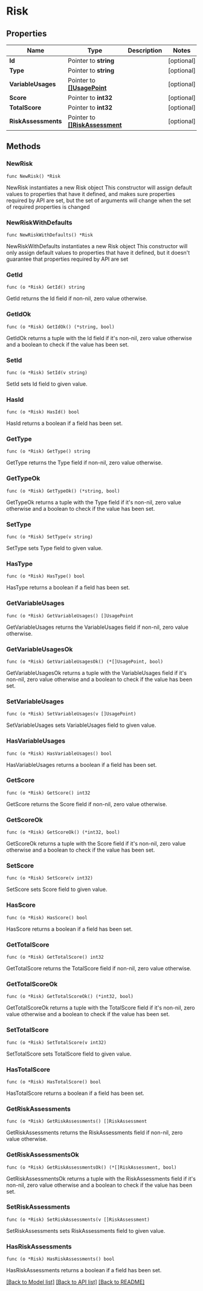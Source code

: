 # Risk

## Properties

Name | Type | Description | Notes
------------ | ------------- | ------------- | -------------
**Id** | Pointer to **string** |  | [optional] 
**Type** | Pointer to **string** |  | [optional] 
**VariableUsages** | Pointer to [**[]UsagePoint**](UsagePoint.md) |  | [optional] 
**Score** | Pointer to **int32** |  | [optional] 
**TotalScore** | Pointer to **int32** |  | [optional] 
**RiskAssessments** | Pointer to [**[]RiskAssessment**](RiskAssessment.md) |  | [optional] 

## Methods

### NewRisk

`func NewRisk() *Risk`

NewRisk instantiates a new Risk object
This constructor will assign default values to properties that have it defined,
and makes sure properties required by API are set, but the set of arguments
will change when the set of required properties is changed

### NewRiskWithDefaults

`func NewRiskWithDefaults() *Risk`

NewRiskWithDefaults instantiates a new Risk object
This constructor will only assign default values to properties that have it defined,
but it doesn't guarantee that properties required by API are set

### GetId

`func (o *Risk) GetId() string`

GetId returns the Id field if non-nil, zero value otherwise.

### GetIdOk

`func (o *Risk) GetIdOk() (*string, bool)`

GetIdOk returns a tuple with the Id field if it's non-nil, zero value otherwise
and a boolean to check if the value has been set.

### SetId

`func (o *Risk) SetId(v string)`

SetId sets Id field to given value.

### HasId

`func (o *Risk) HasId() bool`

HasId returns a boolean if a field has been set.

### GetType

`func (o *Risk) GetType() string`

GetType returns the Type field if non-nil, zero value otherwise.

### GetTypeOk

`func (o *Risk) GetTypeOk() (*string, bool)`

GetTypeOk returns a tuple with the Type field if it's non-nil, zero value otherwise
and a boolean to check if the value has been set.

### SetType

`func (o *Risk) SetType(v string)`

SetType sets Type field to given value.

### HasType

`func (o *Risk) HasType() bool`

HasType returns a boolean if a field has been set.

### GetVariableUsages

`func (o *Risk) GetVariableUsages() []UsagePoint`

GetVariableUsages returns the VariableUsages field if non-nil, zero value otherwise.

### GetVariableUsagesOk

`func (o *Risk) GetVariableUsagesOk() (*[]UsagePoint, bool)`

GetVariableUsagesOk returns a tuple with the VariableUsages field if it's non-nil, zero value otherwise
and a boolean to check if the value has been set.

### SetVariableUsages

`func (o *Risk) SetVariableUsages(v []UsagePoint)`

SetVariableUsages sets VariableUsages field to given value.

### HasVariableUsages

`func (o *Risk) HasVariableUsages() bool`

HasVariableUsages returns a boolean if a field has been set.

### GetScore

`func (o *Risk) GetScore() int32`

GetScore returns the Score field if non-nil, zero value otherwise.

### GetScoreOk

`func (o *Risk) GetScoreOk() (*int32, bool)`

GetScoreOk returns a tuple with the Score field if it's non-nil, zero value otherwise
and a boolean to check if the value has been set.

### SetScore

`func (o *Risk) SetScore(v int32)`

SetScore sets Score field to given value.

### HasScore

`func (o *Risk) HasScore() bool`

HasScore returns a boolean if a field has been set.

### GetTotalScore

`func (o *Risk) GetTotalScore() int32`

GetTotalScore returns the TotalScore field if non-nil, zero value otherwise.

### GetTotalScoreOk

`func (o *Risk) GetTotalScoreOk() (*int32, bool)`

GetTotalScoreOk returns a tuple with the TotalScore field if it's non-nil, zero value otherwise
and a boolean to check if the value has been set.

### SetTotalScore

`func (o *Risk) SetTotalScore(v int32)`

SetTotalScore sets TotalScore field to given value.

### HasTotalScore

`func (o *Risk) HasTotalScore() bool`

HasTotalScore returns a boolean if a field has been set.

### GetRiskAssessments

`func (o *Risk) GetRiskAssessments() []RiskAssessment`

GetRiskAssessments returns the RiskAssessments field if non-nil, zero value otherwise.

### GetRiskAssessmentsOk

`func (o *Risk) GetRiskAssessmentsOk() (*[]RiskAssessment, bool)`

GetRiskAssessmentsOk returns a tuple with the RiskAssessments field if it's non-nil, zero value otherwise
and a boolean to check if the value has been set.

### SetRiskAssessments

`func (o *Risk) SetRiskAssessments(v []RiskAssessment)`

SetRiskAssessments sets RiskAssessments field to given value.

### HasRiskAssessments

`func (o *Risk) HasRiskAssessments() bool`

HasRiskAssessments returns a boolean if a field has been set.


[[Back to Model list]](../README.md#documentation-for-models) [[Back to API list]](../README.md#documentation-for-api-endpoints) [[Back to README]](../README.md)


